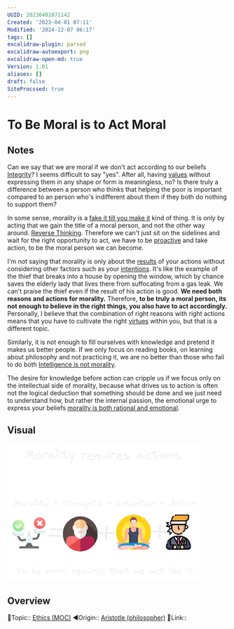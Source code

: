 ```yaml
---
UUID: 20230401071142
Created: '2023-04-01 07:11'
Modified: '2024-12-07 06:17'
tags: []
excalidraw-plugin: parsed
excalidraw-autoexport: png
excalidraw-open-md: true
Version: 1.01
aliases: []
draft: false
SiteProcssed: true
---
```


# To Be Moral is to Act Moral

## Notes

Can we say that we are moral if we don't act according to our beliefs [Integrity](/notes/integrity.md)? I seems difficult to say "yes". After all, having [values](/notes/core-values.md) without expressing them in any shape or form is meaningless, no? Is there truly a difference between a person who thinks that helping the poor is important compared to an person who's indifferent about them if they both do nothing to support them?

In some sense, morality is a [fake it till you make it](/notes/fake-it-till-you-make-it.md) kind of thing. It is only by acting that we gain the title of a moral person, and not the other way around. [Reverse Thinking](/notes/reverse-thinking.md). Therefore we can't just sit on the sidelines and wait for the right opportunity to act, we have to be [proactive](/notes/proactiveness.md) and take action, to be the moral person we can become.

I'm not saying that morality is only about the [results](/notes/utilitarianism.md) of your actions without considering other factors such as your [intentions](/notes/intention.md). It's like the example of the thief that breaks into a house by opening the window, which by chance saves the elderly lady that lives there from suffocating from a gas leak. We can't praise the thief even if the result of his action is good. **We need both reasons and actions for morality.** Therefore, **to be truly a moral person, its not enough to believe in the right things, you also have to act accordingly.** Personally, I believe that the combination of right reasons with right actions means that you have to cultivate the right [virtues](/notes/virtue-theory.md) within you, but that is a different topic.

Similarly, it is not enough to fill ourselves with knowledge and pretend it makes us better people. If we only focus on reading books, on learning about philosophy and not practicing it, we are no better than those who fail to do both [Intelligence is not morality](/notes/intelligence-is-not-morality.md).

The desire for knowledge before action can cripple us if we focus only on the intellectual side of morality, because what drives us to action is often not the logical deduction that something should be done and we just need to understand how, but rather the internal passion, the emotional urge to express your beliefs [morality is both rational and emotional](/notes/morality-is-both-rational-and-emotional.md).

## Visual

![to be moral is to act moral.webp](/notes/to-be-moral-is-to-act-moral.webp)

## Overview
🔼Topic:: [Ethics (MOC)](/mocs/ethics-moc.md)
◀Origin:: [Aristotle (philosopher)](/notes/aristotle-philosopher.md)
🔗Link::
